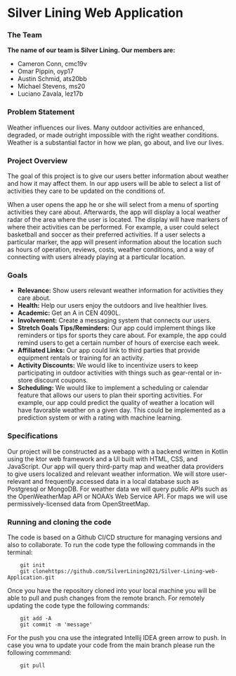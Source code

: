 # Silver Lining Web Application

### The Team
**The name of our team is Silver Lining. Our members are:**
- Cameron Conn, cmc19v
- Omar Pippin, oyp17
- Austin Schmid, ats20bb
- Michael Stevens, ms20
- Luciano Zavala, lez17b

### Problem Statement
Weather influences our lives. Many outdoor activities are enhanced, degraded, or made outright impossible with 
the right weather conditions. Weather is a substantial factor in how we plan, go about, and live our lives.

### Project Overview
The goal of this project is to give our users better information about weather and how it may affect them. 
In our app users will be able to select a list of activities they care to be updated on the conditions of.

When a user opens the app he or she will select from a menu of sporting activities they care about. Afterwards, 
the app will display a local weather radar of the area where the user is located. The display will have markers of 
where their activities can be performed. For example, a user could select basketball and soccer as their preferred 
activities. If a user selects a particular marker, the app will present information about the location such as hours 
of operation, reviews, costs, weather conditions, and a way of connecting with users already playing at a particular 
location.

### Goals
- **Relevance:** Show users relevant weather information for activities they care about.
- **Health:** Help our users enjoy the outdoors and live healthier lives.
- **Academic:** Get an A in CEN 4090L.
- **Involvement:** Create a messaging system that connects our users.
- **Stretch Goals Tips/Reminders:** Our app could implement things like reminders or tips for sports they care about. For example, 
the app could remind users to get a certain number of hours of exercise each week.
- **Affiliated Links:** Our app could link to third parties that provide equipment rentals or training for an activity.
- **Activity Discounts:** We would like to incentivize users to keep participating in outdoor activities with things 
such as gear-rental or in-store discount coupons.
- **Scheduling:** We would like to implement a scheduling or calendar feature that allows our users to plan their 
sporting activities. For example, our app could predict the quality of weather a location will have favorable weather 
on a given day. This could be implemented as a prediction system or with a rating with machine learning.

### Specifications
Our project will be constructed as a webapp with a backend written in Kotlin using the ktor web framework and a 
UI built with HTML, CSS, and JavaScript. Our app will query third-party map and weather data providers to give users 
localized and relevant weather information. We will store user-relevant and frequently accessed data in a local 
database such as Postgresql or MongoDB. For weather data we will query public APIs such as the OpenWeatherMap API or 
NOAA’s Web Service API. For maps we will use permissively-licensed data from OpenStreetMap.

### Running and cloning the code
The code is based on a Github CI/CD structure for managing versions and also to collaborate.
To run the code type the following commands in the terminal:
```
    git init
    git clonehttps://github.com/SilverLining2021/Silver-Lining-web-Application.git
```
Once you have the repository cloned into your local machine you will be able to pull and push changes from the 
remote branch. For remotely updating the code type the following commands:
```
    git add -A
    git commit -m 'message'
```
For the push you cna use the integrated Intellij IDEA green arrow to push.
In case you wna to update your code from the main branch please run the following commmand:
```
    git pull
```